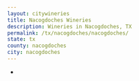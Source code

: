 ```yaml
---
layout: citywineries
title: Nacogdoches Wineries
description: Wineries in Nacogdoches, TX
permalink: /tx/nacogdoches/nacogdoches/
state: tx
county: nacogdoches
city: nacogdoches
---
```

-
